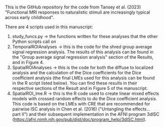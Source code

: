 This is the GitHub repository for the code from Tansey et al. (2023) "Functional MRI responses to naturalistic stimuli are increasingly typical across early childhood".

There are 4 scripts used in this manuscript:
1) study_funcs.py -> the functions written for these analyses that the other Python scripts call on
2) TemporalROIAnalyses -> this is the code for the shred group average signal regression analysis. The results of this analysis can be found in the "Group average signal regression analysis" section of the Results, and in Figure 4.
3) SpatialROIAnalyses -> this is the code for both the diffuse to localized analysis and the calculation of the Dice coefficients for the Dice coefficient analysis (the final LMEs used for this analysis can be found in the R script listed below). You can find these results in their respective sections of the Result and in Figure 5 of the manuscript.
4) SpatialROI_lme.R -> this is the R code used to create linear mixed effects models with crossed random effects to do the Dice coefficient analysis. This code is based on the LMEs with CRE that are recommended for pairwise ISC analysis in Chen et al. (2016) ("Untangling the effects... part II") and their subsequent implementation in the AFNI program 3dISC (https://afni.nimh.nih.gov/pub/dist/doc/program_help/3dISC.html).
